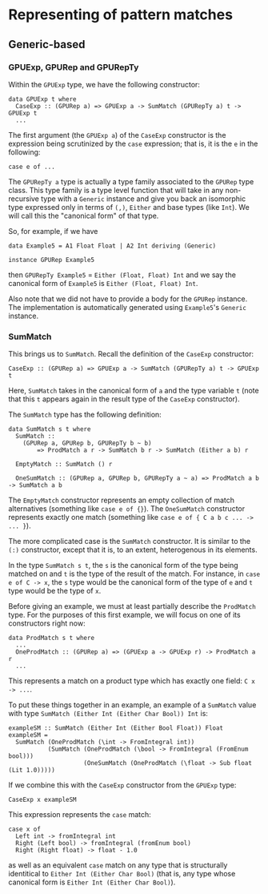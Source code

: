 # Representing of pattern matches

## Generic-based

### GPUExp, GPURep and GPURepTy

Within the `GPUExp` type, we have the following constructor:

    data GPUExp t where
      CaseExp :: (GPURep a) => GPUExp a -> SumMatch (GPURepTy a) t -> GPUExp t
      ...

The first argument (the `GPUExp a`) of the `CaseExp` constructor is the
expression being scrutinized by the `case` expression; that is, it is the `e` in
the following:

    case e of ...

The `GPURepTy a` type is actually a type family associated to the `GPURep` type
class. This type family is a type level function that will take in any
non-recursive type with a `Generic` instance and give you back an isomorphic
type expressed only in terms of `(,)`, `Either` and base types (like `Int`). We
will call this the "canonical form" of that type.

So, for example, if we have

    data Example5 = A1 Float Float | A2 Int deriving (Generic)

    instance GPURep Example5

then `GPURepTy Example5` = `Either (Float, Float) Int` and we say the canonical
form of `Example5` is `Either (Float, Float) Int`.

Also note that we did not have to provide a body for the `GPURep` instance. The
implementation is automatically generated using `Example5`'s `Generic` instance.

### SumMatch

This brings us to `SumMatch`. Recall the definition of the `CaseExp`
constructor:

    CaseExp :: (GPURep a) => GPUExp a -> SumMatch (GPURepTy a) t -> GPUExp t

Here, `SumMatch` takes in the canonical form of `a` and the type variable `t`
(note that this `t` appears again in the result type of the `CaseExp`
constructor).

The `SumMatch` type has the following definition:

    data SumMatch s t where
      SumMatch ::
        (GPURep a, GPURep b, GPURepTy b ~ b)
            => ProdMatch a r -> SumMatch b r -> SumMatch (Either a b) r

      EmptyMatch :: SumMatch () r

      OneSumMatch :: (GPURep a, GPURep b, GPURepTy a ~ a) => ProdMatch a b -> SumMatch a b
    
The `EmptyMatch` constructor represents an empty collection of match
alternatives (something like `case e of {}`). The `OneSumMatch` constructor
represents exactly one match (something like `case e of { C a b c ... -> ...
}`).

The more complicated case is the `SumMatch` constructor. It is similar to the
`(:)` constructor, except that it is, to an extent, heterogenous in its
elements.

In the type `SumMatch s t`, the `s` is the canonical form of the type being
matched on and `t` is the type of the result of the match. For instance, in
`case e of C -> x`, the `s` type would be the canonical form of the type of `e`
and `t` type would be the type of `x`.

Before giving an example, we must at least partially describe the `ProdMatch`
type. For the purposes of this first example, we will focus on one of its
constructors right now:

    data ProdMatch s t where
      ...
      OneProdMatch :: (GPURep a) => (GPUExp a -> GPUExp r) -> ProdMatch a r
      ...
    
This represents a match on a product type which has exactly one field: `C x -> ...`.

To put these things together in an example, an example of a `SumMatch` value with type
`SumMatch (Either Int (Either Char Bool)) Int` is:

    exampleSM :: SumMatch (Either Int (Either Bool Float)) Float
    exampleSM =
      SumMatch (OneProdMatch (\int -> FromIntegral int))
               (SumMatch (OneProdMatch (\bool -> FromIntegral (FromEnum bool)))
                         (OneSumMatch (OneProdMatch (\float -> Sub float (Lit 1.0)))))
    

If we combine this with the `CaseExp` constructor from the `GPUExp` type:

    CaseExp x exampleSM

This expression represents the `case` match:

    case x of
      Left int -> fromIntegral int
      Right (Left bool) -> fromIntegral (fromEnum bool)
      Right (Right float) -> float - 1.0

as well as an equivalent `case` match on any type that is structurally
identitical to `Either Int (Either Char Bool)` (that is, any type whose
canonical form is `Either Int (Either Char Bool)`).

